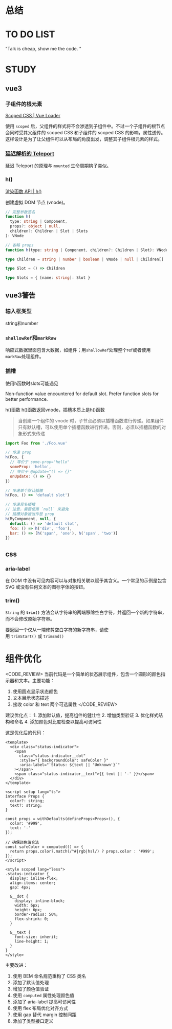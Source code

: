 # 总结







# TO DO LIST
"Talk is cheap, show me the code. "




# STUDY


## vue3
### 子组件的根元素
[Scoped CSS | Vue Loader](https://vue-loader.vuejs.org/zh/guide/scoped-css.html#%E5%AD%90%E7%BB%84%E4%BB%B6%E7%9A%84%E6%A0%B9%E5%85%83%E7%B4%A0)

使用 `scoped` 后，父组件的样式将不会渗透到子组件中。不过一个子组件的根节点会同时受其父组件的 scoped CSS 和子组件的 scoped CSS 的影响，属性透传。这样设计是为了让父组件可以从布局的角度出发，调整其子组件根元素的样式。

### [延迟解析的 Teleport](https://cn.vuejs.org/guide/built-ins/teleport.html#deferred-teleport)

延迟 Teleport 的原理与 `mounted` 生命周期钩子类似。

### h()
[渲染函数 API | h()](https://cn.vuejs.org/api/render-function.html#h)

创建虚拟 DOM 节点 (vnode)。

```ts
// 完整参数签名
function h(
  type: string | Component,
  props?: object | null,
  children?: Children | Slot | Slots
): VNode

// 省略 props
function h(type: string | Component, children?: Children | Slot): VNode

type Children = string | number | boolean | VNode | null | Children[]

type Slot = () => Children

type Slots = { [name: string]: Slot }
```


## vue3警告

### 输入框类型

string和number

###  `shallowRef`和`markRaw`

响应式数据里面包含大数据，如组件；用`shallowRef`处理整个ref或者使用`markRaw`处理组件。


### 插槽

使用h函数时slots可能遇见

Non-function value encountered for default slot. Prefer function slots for better performance.


h()函数
h()函数返回vnode，插槽本质上是h()函数
> 当创建一个组件的 vnode 时，子节点必须以插槽函数进行传递。如果组件只有默认槽，可以使用单个插槽函数进行传递。否则，必须以插槽函数的对象形式来传递

```js
import Foo from './Foo.vue'

// 传递 prop
h(Foo, {
  // 等价于 some-prop="hello"
  someProp: 'hello',
  // 等价于 @update="() => {}"
  onUpdate: () => {}
})

// 传递单个默认插槽
h(Foo, () => 'default slot')

// 传递具名插槽
// 注意，需要使用 `null` 来避免
// 插槽对象被当作是 prop
h(MyComponent, null, {
  default: () => 'default slot',
  foo: () => h('div', 'foo'),
  bar: () => [h('span', 'one'), h('span', 'two')]
})
```

## css

### aria-label
在 DOM 中没有可见内容可以与对象相关联以赋予其含义。一个常见的示例是包含 SVG 或没有任何文本的图标字体的按钮。

### trim()

`String` 的 **`trim()`** 方法会从字符串的两端移除空白字符，并返回一个新的字符串，而不会修改原始字符串。

要返回一个仅从一端修剪空白字符的新字符串，请使用 `trimStart()` 或 `trimEnd()`


# 组件优化


<CODE_REVIEW>
当前代码是一个简单的状态展示组件，包含一个圆形的颜色指示器和文本。主要功能：
1. 使用圆点显示状态颜色
2. 文本展示状态描述
3. 接收 color 和 text 两个可选属性
</CODE_REVIEW>

<PLANNING>
建议优化点：
1. 添加默认值，提高组件的健壮性
2. 增加类型验证
3. 优化样式结构和命名
4. 添加颜色对比度检查以提高可访问性
</PLANNING>

这是优化后的代码：

```vue:src/components/status/index.vue
<template>
  <div class="status-indicator">
    <span 
      class="status-indicator__dot" 
      :style="{ backgroundColor: safeColor }"
      :aria-label="`Status: ${text || 'Unknown'}`"
    ></span>
    <span class="status-indicator__text">{{ text || '-' }}</span>
  </div>
</template>

<script setup lang="ts">
interface Props {
  color?: string;
  text?: string;
}

const props = withDefaults(defineProps<Props>(), {
  color: '#999',
  text: '-'
});

// 确保颜色值合法
const safeColor = computed(() => {
  return props.color?.match(/^#|rgb|hsl/) ? props.color : '#999';
});
</script>

<style scoped lang="less">
.status-indicator {
  display: inline-flex;
  align-items: center;
  gap: 4px;

  &__dot {
    display: inline-block;
    width: 6px;
    height: 6px;
    border-radius: 50%;
    flex-shrink: 0;
  }

  &__text {
    font-size: inherit;
    line-height: 1;
  }
}
</style>
```

主要改进：

1. 使用 BEM 命名规范重构了 CSS 类名
2. 添加了默认值处理
3. 增加了颜色值验证
4. 使用 `computed` 属性处理颜色值
5. 添加了 aria-label 提高可访问性
6. 使用 flex 布局优化对齐方式
7. 使用 gap 替代 margin 控制间距
8. 添加了类型接口定义

